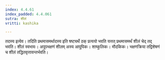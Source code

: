 ```yaml
---
index: 4.4.61
index_padded: 4.4.061
sutra: शीलं
vritti: kashika

---
```

तदस्य इत्येव। तदिति प्रथमासमर्थादस्य इति षष्ट्यर्थे ठक् प्रत्ययो भवति यत्तत् प्रथमासमर्थं शीलं चेद् तद् भवति। शीलं स्वभावः। अपूपभक्षणं शीलम् अस्य आपूपिकः। शाष्कुलिकः। मौदकिकः। भक्षणक्रिया तद्विशेषणं च शीलं तद्धितवृत्तावन्तर्भवति।